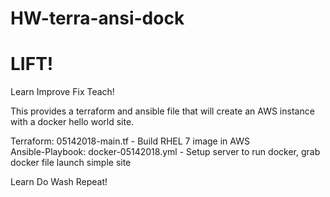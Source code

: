 # HW-terra-ansi-dock
# LIFT!
Learn Improve Fix Teach!

This provides a terraform and ansible file that will create an AWS instance with a docker hello world site.  


Terraform: 05142018-main.tf - Build RHEL 7 image in AWS  
Ansible-Playbook: docker-05142018.yml - Setup server to run docker, grab docker file launch simple site  


Learn Do Wash Repeat!
